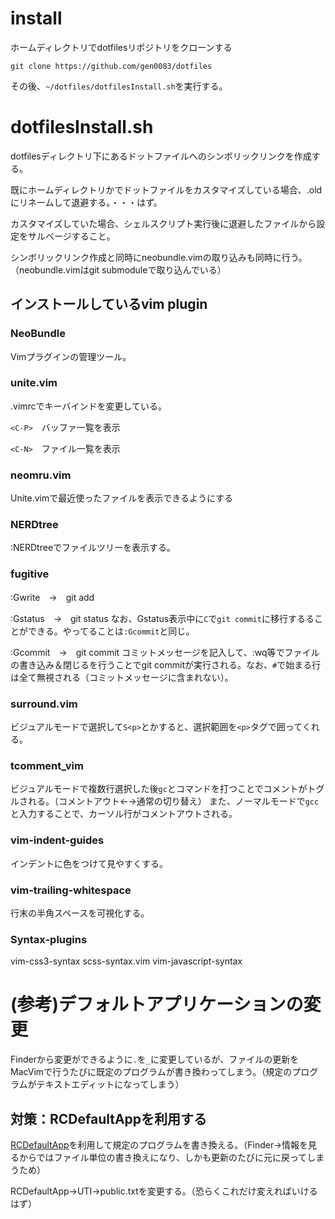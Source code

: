 # install

ホームディレクトリでdotfilesリポジトリをクローンする

```
git clone https://github.com/gen0083/dotfiles
```

その後、`~/dotfiles/dotfilesInstall.sh`を実行する。

# dotfilesInstall.sh

dotfilesディレクトリ下にあるドットファイルへのシンボリックリンクを作成する。

既にホームディレクトリかでドットファイルをカスタマイズしている場合、.oldにリネームして退避する。・・・はず。

カスタマイズしていた場合、シェルスクリプト実行後に退避したファイルから設定をサルベージすること。

シンボリックリンク作成と同時にneobundle.vimの取り込みも同時に行う。（neobundle.vimはgit submoduleで取り込んでいる）

## インストールしているvim plugin

### NeoBundle

Vimプラグインの管理ツール。

### unite.vim

.vimrcでキーバインドを変更している。

`<C-P>`　バッファ一覧を表示

`<C-N>`　ファイル一覧を表示

### neomru.vim

Unite.vimで最近使ったファイルを表示できるようにする

### NERDtree

:NERDtreeでファイルツリーを表示する。

### fugitive

:Gwrite　→　git add

:Gstatus　→　git status
なお、Gstatus表示中に`C`で`git commit`に移行するることができる。やってることは`:Gcommit`と同じ。

:Gcommit　→　git commit
コミットメッセージを記入して、:wq等でファイルの書き込み＆閉じるを行うことでgit commitが実行される。なお、`#`で始まる行は全て無視される（コミットメッセージに含まれない）。

### surround.vim

ビジュアルモードで選択して`S<p>`とかすると、選択範囲を`<p>`タグで囲ってくれる。

### tcomment_vim

ビジュアルモードで複数行選択した後`gc`とコマンドを打つことでコメントがトグルされる。（コメントアウト←→通常の切り替え）
また、ノーマルモードで`gcc`と入力することで、カーソル行がコメントアウトされる。


### vim-indent-guides

インデントに色をつけて見やすくする。

### vim-trailing-whitespace

行末の半角スペースを可視化する。

### Syntax-plugins

vim-css3-syntax
scss-syntax.vim
vim-javascript-syntax

# (参考)デフォルトアプリケーションの変更

Finderから変更ができるように`.`を`_`に変更しているが、ファイルの更新をMacVimで行うたびに既定のプログラムが書き換わってしまう。（規定のプログラムがテキストエディットになってしまう）

## 対策：RCDefaultAppを利用する

[RCDefaultApp](http://www.rubicode.com/Software/Bundles.html#RCDefaultApp)を利用して規定のプログラムを書き換える。（Finder→情報を見るからではファイル単位の書き換えになり、しかも更新のたびに元に戻ってしまうため）

RCDefaultApp→UTI→public.txtを変更する。（恐らくこれだけ変えればいけるはず）
